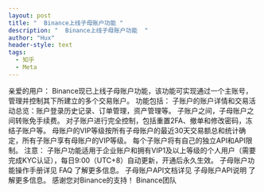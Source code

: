 ```yaml
---
layout: post
title: "  Binance上线子母账户功能 "
description: "  Binance上线子母账户功能  "
author: "Hux"
header-style: text
tags:
  - 知乎
  - Meta
---
```

亲爱的用户：
Binance现已上线子母账户功能，该功能可实现通过一个主账号，管理并控制其下所建立的多个交易账户。
功能包括：
子账户的账户详情和交易活动总览：账户登录历史记录、订单管理，资产管理等。
子账户之间，子母账户之间转账免手续费。
对子账户进行完全控制，包括重置2FA、撤单和修改密码，冻结子账户等。
母账户的VIP等级按所有子母账户的最近30天交易额总和统计确定，所有子账户享有母账户的VIP等级。
每个子账户将有自己的独立API和API限制。
注意：
子账户功能适用于企业账户和拥有VIP1及以上等级的个人用户（需要完成KYC认证），每日9:00（UTC+8）自动更新，开通后永久生效。
子母账户功能操作手册详见 FAQ 了解更多信息。
子母账户API文档详见 子母账户API说明 了解更多信息。
感谢您对Binance的支持！
Binance团队
